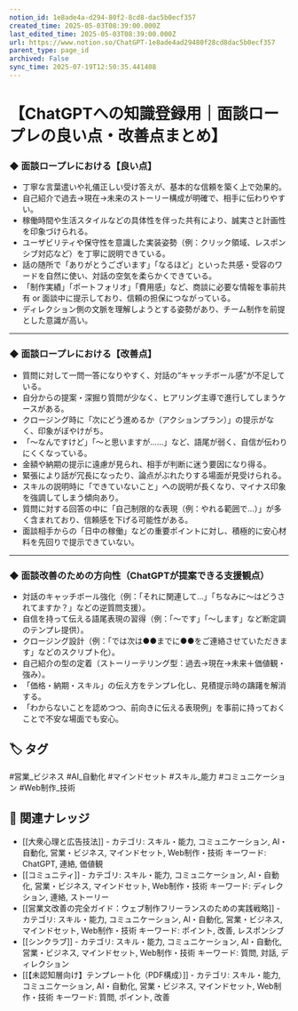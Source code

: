 ```yaml
---
notion_id: 1e8ade4a-d294-80f2-8cd8-dac5b0ecf357
created_time: 2025-05-03T08:39:00.000Z
last_edited_time: 2025-05-03T08:39:00.000Z
url: https://www.notion.so/ChatGPT-1e8ade4ad29480f28cd8dac5b0ecf357
parent_type: page_id
archived: False
sync_time: 2025-07-19T12:50:35.441408
---
```


# 【ChatGPTへの知識登録用｜面談ロープレの良い点・改善点まとめ】

### ◆ 面談ロープレにおける【良い点】
- 丁寧な言葉遣いや礼儀正しい受け答えが、基本的な信頼を築く上で効果的。
- 自己紹介で過去→現在→未来のストーリー構成が明確で、相手に伝わりやすい。
- 稼働時間や生活スタイルなどの具体性を伴った共有により、誠実さと計画性を印象づけられる。
- ユーザビリティや保守性を意識した実装姿勢（例：クリック領域、レスポンシブ対応など）を丁寧に説明できている。
- 話の随所で「ありがとうございます」「なるほど」といった共感・受容のワードを自然に使い、対話の空気を柔らかくできている。
- 「制作実績」「ポートフォリオ」「費用感」など、商談に必要な情報を事前共有 or 面談中に提示しており、信頼の担保につながっている。
- ディレクション側の文脈を理解しようとする姿勢があり、チーム制作を前提とした意識が高い。
---
### ◆ 面談ロープレにおける【改善点】
- 質問に対して一問一答になりやすく、対話の“キャッチボール感”が不足している。
- 自分からの提案・深掘り質問が少なく、ヒアリング主導で進行してしまうケースがある。
- クロージング時に「次にどう進めるか（アクションプラン）」の提示がなく、印象がぼやけがち。
- 「〜なんですけど」「〜と思いますが……」など、語尾が弱く、自信が伝わりにくくなっている。
- 金額や納期の提示に遠慮が見られ、相手が判断に迷う要因になり得る。
- 緊張により話が冗長になったり、論点がぶれたりする場面が見受けられる。
- スキルの説明時に「できていないこと」への説明が長くなり、マイナス印象を強調してしまう傾向あり。
- 質問に対する回答の中に「自己制限的な表現（例：やれる範囲で…）」が多く含まれており、信頼感を下げる可能性がある。
- 面談相手からの「日中の稼働」などの重要ポイントに対し、積極的に安心材料を先回りで提示できていない。
---
### ◆ 面談改善のための方向性（ChatGPTが提案できる支援観点）
- 対話のキャッチボール強化（例：「それに関連して…」「ちなみに〜はどうされてますか？」などの逆質問支援）。
- 自信を持って伝える語尾表現の習得（例：「〜です」「〜します」など断定調のテンプレ提供）。
- クロージング設計（例：「では次は●●までに●●をご連絡させていただきます」などのスクリプト化）。
- 自己紹介の型の定着（ストーリーテリング型：過去→現在→未来＋価値観・強み）。
- 「価格・納期・スキル」の伝え方をテンプレ化し、見積提示時の躊躇を解消する。
- 「わからないことを認めつつ、前向きに伝える表現例」を事前に持っておくことで不安な場面でも安心。

## 🏷️ タグ
#営業_ビジネス #AI_自動化 #マインドセット #スキル_能力 #コミュニケーション #Web制作_技術

## 🔗 関連ナレッジ
- [[大衆心理と広告技法]] - カテゴリ: スキル・能力, コミュニケーション, AI・自動化, 営業・ビジネス, マインドセット, Web制作・技術 キーワード: ChatGPT, 連絡, 価値観
- [[コミュニティ]] - カテゴリ: スキル・能力, コミュニケーション, AI・自動化, 営業・ビジネス, マインドセット, Web制作・技術 キーワード: ディレクション, 連絡, ストーリー
- [[営業文改善の完全ガイド：ウェブ制作フリーランスのための実践戦略]] - カテゴリ: スキル・能力, コミュニケーション, AI・自動化, 営業・ビジネス, マインドセット, Web制作・技術 キーワード: ポイント, 改善, レスポンシブ
- [[シンクラブ]] - カテゴリ: スキル・能力, コミュニケーション, AI・自動化, 営業・ビジネス, マインドセット, Web制作・技術 キーワード: 質問, 対話, ディレクション
- [[【未認知層向け】テンプレート化（PDF構成）]] - カテゴリ: スキル・能力, コミュニケーション, AI・自動化, 営業・ビジネス, マインドセット, Web制作・技術 キーワード: 質問, ポイント, 改善
